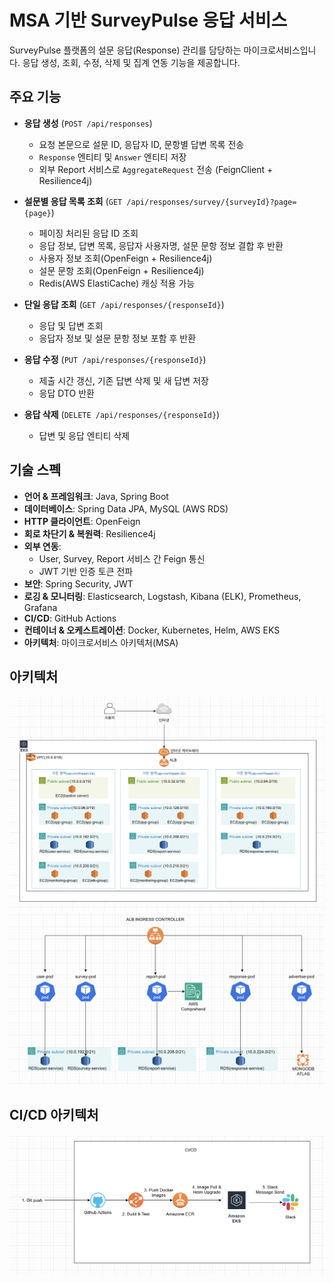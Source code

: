 # MSA 기반 SurveyPulse 응답 서비스

SurveyPulse 플랫폼의 설문 응답(Response) 관리를 담당하는 마이크로서비스입니다. 응답 생성, 조회, 수정, 삭제 및 집계 연동 기능을 제공합니다.

## 주요 기능

- **응답 생성** (`POST /api/responses`)
  - 요청 본문으로 설문 ID, 응답자 ID, 문항별 답변 목록 전송
  - `Response` 엔티티 및 `Answer` 엔티티 저장
  - 외부 Report 서비스로 `AggregateRequest` 전송 (FeignClient + Resilience4j)

- **설문별 응답 목록 조회** (`GET /api/responses/survey/{surveyId}?page={page}`)
  - 페이징 처리된 응답 ID 조회
  - 응답 정보, 답변 목록, 응답자 사용자명, 설문 문항 정보 결합 후 반환
  - 사용자 정보 조회(OpenFeign + Resilience4j)
  - 설문 문항 조회(OpenFeign + Resilience4j)
  - Redis(AWS ElastiCache) 캐싱 적용 가능

- **단일 응답 조회** (`GET /api/responses/{responseId}`)
  - 응답 및 답변 조회
  - 응답자 정보 및 설문 문항 정보 포함 후 반환

- **응답 수정** (`PUT /api/responses/{responseId}`)
  - 제출 시간 갱신, 기존 답변 삭제 및 새 답변 저장
  - 응답 DTO 반환

- **응답 삭제** (`DELETE /api/responses/{responseId}`)
  - 답변 및 응답 엔티티 삭제

## 기술 스펙

- **언어 & 프레임워크**: Java, Spring Boot
- **데이터베이스**: Spring Data JPA, MySQL (AWS RDS)
- **HTTP 클라이언트**: OpenFeign
- **회로 차단기 & 복원력**: Resilience4j
- **외부 연동**:
  - User, Survey, Report 서비스 간 Feign 통신
  - JWT 기반 인증 토큰 전파
- **보안**: Spring Security, JWT
- **로깅 & 모니터링**: Elasticsearch, Logstash, Kibana (ELK), Prometheus, Grafana
- **CI/CD**: GitHub Actions
- **컨테이너 & 오케스트레이션**: Docker, Kubernetes, Helm, AWS EKS
- **아키텍처**: 마이크로서비스 아키텍처(MSA)

## 아키텍처

![서비스 아키텍처 다이어그램](https://github.com/SurveyPulse/user-service/blob/main/docs/images/aws-architecture.png)
![RDS 아키텍처 다이어그램](https://github.com/SurveyPulse/user-service/blob/main/docs/images/aws-rds-architecture.png)


## CI/CD 아키텍처
![CI/CD 파이프라인 다이어그램](https://github.com/SurveyPulse/user-service/blob/main/docs/images/cicd-architecture.png)